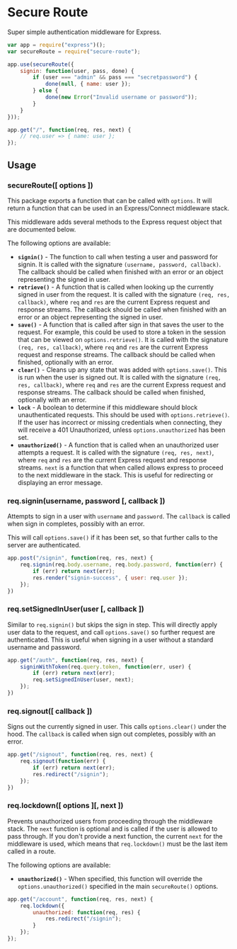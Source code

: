 # Secure Route

Super simple authentication middleware for Express.

```js
var app = require("express")();
var secureRoute = require("secure-route");

app.use(secureRoute({
	signin: function(user, pass, done) {
		if (user === "admin" && pass === "secretpassword") {
			done(null, { name: user });
		} else {
			done(new Error("Invalid username or password"));
		}
	}
}));

app.get("/", function(req, res, next) {
	// req.user => { name: user };
});
```

## Usage

### secureRoute([ options ])

This package exports a function that can be called with `options`. It will return a function that can be used in an Express/Connect middleware stack.

This middleware adds several methods to the Express request object that are documented below.

The following options are available:

- __`signin()`__ - The function to call when testing a user and password for signin. It is called with the signature `(username, password, callback)`. The callback should be called when finished with an error or an object representing the signed in user.
- __`retrieve()`__ - A function that is called when looking up the currently signed in user from the request. It is called with the signature `(req, res, callback)`, where `req` and `res` are the current Express request and response streams. The callback should be called when finished with an error or an object representing the signed in user.
- __`save()`__ - A function that is called after sign in that saves the user to the request. For example, this could be used to store a token in the session that can be viewed on `options.retrieve()`. It is called with the signature `(req, res, callback)`, where `req` and `res` are the current Express request and response streams. The callback should be called when finished, optionally with an error.
- __`clear()`__ - Cleans up any state that was added with `options.save()`. This is run when the user is signed out. It is called with the signature `(req, res, callback)`, where `req` and `res` are the current Express request and response streams. The callback should be called when finished, optionally with an error.
- __`lock`__ - A boolean to determine if this middleware should block unauthenticated requests. This should be used with `options.retrieve()`. If the user has incorrect or missing credentials when connecting, they will receive a 401 Unauthorized, unless `options.unauthorized` has been set.
- __`unauthorized()`__ - A function that is called when an unauthorized user attempts a request. It is called with the signature `(req, res, next)`, where `req` and `res` are the current Express request and response streams. `next` is a function that when called allows express to proceed to the next middleware in the stack. This is useful for redirecting or displaying an error message.

### req.signin(username, password [, callback ])

Attempts to sign in a user with `username` and `password`. The `callback` is called when sign in completes, possibly with an error.

This will call `options.save()` if it has been set, so that further calls to the server are authenticated.

```js
app.post("/signin", function(req, res, next) {
	req.signin(req.body.username, req.body.password, function(err) {
		if (err) return next(err);
		res.render("signin-success", { user: req.user });
	});
})
```

### req.setSignedInUser(user [, callback ])

Similar to `req.signin()` but skips the sign in step. This will directly apply user data to the request, and call `options.save()` so further request are authenticated. This is useful when signing in a user without a standard username and password.

```js
app.get("/auth", function(req, res, next) {
	signinWithToken(req.query.token, function(err, user) {
		if (err) return next(err);
		req.setSignedInUser(user, next);
	});
})
```

### req.signout([ callback ])

Signs out the currently signed in user. This calls `options.clear()` under the hood. The `callback` is called when sign out completes, possibly with an error.

```js
app.get("/signout", function(req, res, next) {
	req.signout(function(err) {
		if (err) return next(err);
		res.redirect("/signin");
	});
})
```

### req.lockdown([ options ][, next ])

Prevents unauthorized users from proceeding through the middleware stack. The `next` function is optional and is called if the user is allowed to pass through. If you don't provide a next function, the current `next` for the middleware is used, which means that `req.lockdown()` must be the last item called in a route.

The following options are available:

- __`unauthorized()`__ - When specified, this function will override the `options.unauthorized()` specified in the main `secureRoute()` options.

```js
app.get("/account", function(req, res, next) {
	req.lockdown({
		unauthorized: function(req, res) {
			res.redirect("/signin");
		}
	});
});
```
